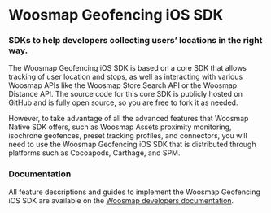 # Woosmap Geofencing iOS SDK

### SDKs to help developers collecting users’ locations in the right way.

The Woosmap Geofencing iOS SDK is based on a core SDK that allows tracking of user location and stops, as well as interacting with various Woosmap APIs like the Woosmap Store Search API or the Woosmap Distance API. The source code for this core SDK is publicly hosted on GitHub and is fully open source, so you are free to fork it as needed.

However, to take advantage of all the advanced features that Woosmap Native SDK offers, such as Woosmap Assets proximity monitoring, isochrone geofences, preset tracking profiles, and connectors, you will need to use the Woosmap Geofencing iOS SDK that is distributed through platforms such as Cocoapods, Carthage, and SPM.

### Documentation

All feature descriptions and guides to implement the Woosmap Geofencing iOS SDK are available on the [Woosmap developers documentation](https://developers.woosmap.com/products/geofencing-sdk/get-started/).
